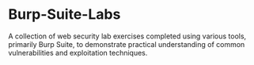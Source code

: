 # Burp-Suite-Labs
A collection of web security lab exercises completed using various tools, primarily Burp Suite, to demonstrate practical understanding of common vulnerabilities and exploitation techniques.
